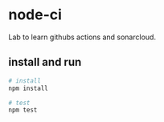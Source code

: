 # node-ci

Lab to learn githubs actions and sonarcloud.

## install and run

```bash
# install
npm install

# test
npm test
```